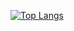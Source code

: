 [![Top Langs](https://github-readme-stats.vercel.app/api/top-langs/?username=briankalid&layout=compact)](https://github.com/anuraghazra/github-readme-stats)
